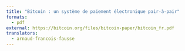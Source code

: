 ```yaml
---
title: "Bitcoin : un système de paiement électronique pair-à-pair"
formats:
  - pdf
external: https://bitcoin.org/files/bitcoin-paper/bitcoin_fr.pdf
translators:
  - arnaud-francois-fausse
---
```

